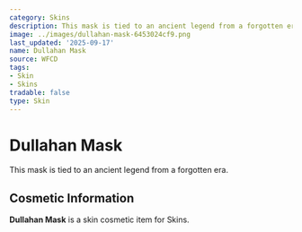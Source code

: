 ```yaml
---
category: Skins
description: This mask is tied to an ancient legend from a forgotten era.
image: ../images/dullahan-mask-6453024cf9.png
last_updated: '2025-09-17'
name: Dullahan Mask
source: WFCD
tags:
- Skin
- Skins
tradable: false
type: Skin
---
```


# Dullahan Mask

This mask is tied to an ancient legend from a forgotten era.

## Cosmetic Information

**Dullahan Mask** is a skin cosmetic item for Skins.

